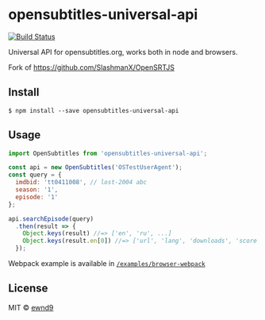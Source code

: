 # opensubtitles-universal-api

[![Build Status](https://travis-ci.org/ewnd9/opensubtitles-universal-api.svg?branch=master)](https://travis-ci.org/ewnd9/opensubtitles-universal-api)

Universal API for opensubtitles.org, works both in node and browsers.

Fork of https://github.com/SlashmanX/OpenSRTJS

## Install

```
$ npm install --save opensubtitles-universal-api
```

## Usage

```js
import OpenSubtitles from 'opensubtitles-universal-api';

const api = new OpenSubtitles('OSTestUserAgent');
const query = {
  imdbid: 'tt0411008', // lost-2004 abc
  season: '1',
  episode: '1'
};

api.searchEpisode(query)
  .then(result => {
    Object.keys(result) //=> ['en', 'ru', ...]
    Object.keys(result.en[0]) //=> ['url', 'lang', 'downloads', 'score', 'subFilename', 'releaseFilename', 'date', 'encoding'];
  });
```

Webpack example is available in [`/examples/browser-webpack`](./examples/browser-webpack)

## License

MIT © [ewnd9](http://ewnd9.com)
